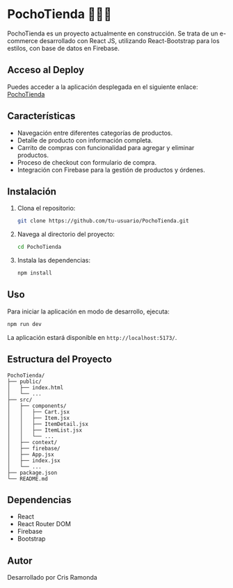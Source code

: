 # PochoTienda 🚧👷‍♂️

PochoTienda es un proyecto actualmente en construcción. 
Se trata de un e-commerce desarrollado con React JS, utilizando React-Bootstrap para los estilos, con base de datos en Firebase. 

## Acceso al Deploy

Puedes acceder a la aplicación desplegada en el siguiente enlace: [PochoTienda](https://pochotienda.vercel.app/)

## Características

- Navegación entre diferentes categorías de productos.
- Detalle de producto con información completa.
- Carrito de compras con funcionalidad para agregar y eliminar productos.
- Proceso de checkout con formulario de compra.
- Integración con Firebase para la gestión de productos y órdenes.

## Instalación

1. Clona el repositorio:
    ```bash
    git clone https://github.com/tu-usuario/PochoTienda.git
    ```
2. Navega al directorio del proyecto:
    ```bash
    cd PochoTienda
    ```
3. Instala las dependencias:
    ```bash
    npm install
    ```

## Uso

Para iniciar la aplicación en modo de desarrollo, ejecuta:
```bash
npm run dev
```
La aplicación estará disponible en `http://localhost:5173/`.

## Estructura del Proyecto

```
PochoTienda/
├── public/
│   ├── index.html
│   └── ...
├── src/
│   ├── components/
│   │   ├── Cart.jsx
│   │   ├── Item.jsx
│   │   ├── ItemDetail.jsx
│   │   ├── ItemList.jsx
│   │   └── ...
│   ├── context/
│   ├── firebase/
│   ├── App.jsx
│   ├── index.jsx
│   └── ...
├── package.json
└── README.md
```

## Dependencias

- React
- React Router DOM
- Firebase
- Bootstrap

## Autor

Desarrollado por Cris Ramonda